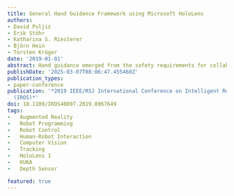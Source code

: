 ```yaml
---
title: General Hand Guidance Framework using Microsoft HoloLens
authors:
- David Puljiz
- Erik Stöhr
- Katharina S. Riesterer
- Björn Hein
- Torsten Kröger
date: '2019-01-01'
abstract: Hand guidance emerged from the safety requirements for collaborative robots, namely possessing joint-torque sensors. Since then it has proven to be a powerful tool for easy trajectory programming, allowing lay-users to reprogram robots intuitively. Going beyond, a robot can learn tasks by user demonstrations through kinesthetic teaching, enabling robots to generalise tasks and further reducing the need for reprogramming. However, hand guidance is still mostly relegated to collaborative robots. Here we propose a method that does not require any sensors on the robot or in the robot cell, by using a Microsoft HoloLens augmented reality head mounted display. We reference the robot using a registration algorithm to match the robot model to the spatial mesh. The in-built hand tracking and localisation capabilities are then used to calculate the position of the hands relative to the robot. By decomposing the hand movements into orthogonal rotations and propagating it down through the kinematic chain, we achieve a generalised hand guidance without the need to build a dynamic model of the robot itself. We tested our approach on a commonly used industrial manipulator, the KUKA KR-5.
publishDate: '2025-03-07T08:06:47.455460Z'
publication_types:
- paper-conference
publication: '*2019 IEEE/RSJ International Conference on Intelligent Robots and Systems
  (IROS)*'
doi: 10.1109/IROS40897.2019.8967649
tags:
-	Augmented Reality
-	Robot Programming
-	Robot Control
-	Human-Robot Interaction
-	Computer Vision
-	Tracking
-	HoloLens 1
-	KUKA
-	Depth Sensor

featured: true
---
```

